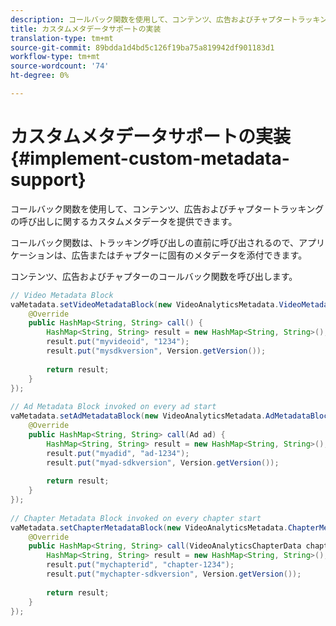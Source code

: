 ```yaml
---
description: コールバック関数を使用して、コンテンツ、広告およびチャプタートラッキングの呼び出しに関するカスタムメタデータを提供できます。
title: カスタムメタデータサポートの実装
translation-type: tm+mt
source-git-commit: 89bdda1d4bd5c126f19ba75a819942df901183d1
workflow-type: tm+mt
source-wordcount: '74'
ht-degree: 0%

---
```



# カスタムメタデータサポートの実装{#implement-custom-metadata-support}

コールバック関数を使用して、コンテンツ、広告およびチャプタートラッキングの呼び出しに関するカスタムメタデータを提供できます。

コールバック関数は、トラッキング呼び出しの直前に呼び出されるので、アプリケーションは、広告またはチャプターに固有のメタデータを添付できます。

コンテンツ、広告およびチャプターのコールバック関数を呼び出します。

```java
// Video Metadata Block 
vaMetadata.setVideoMetadataBlock(new VideoAnalyticsMetadata.VideoMetadataBlock() { 
    @Override 
    public HashMap<String, String> call() { 
        HashMap<String, String> result = new HashMap<String, String>(); 
        result.put("myvideoid", "1234"); 
        result.put("mysdkversion", Version.getVersion()); 
  
        return result; 
    } 
}); 
  
// Ad Metadata Block invoked on every ad start 
vaMetadata.setAdMetadataBlock(new VideoAnalyticsMetadata.AdMetadataBlock() { 
    @Override 
    public HashMap<String, String> call(Ad ad) { 
        HashMap<String, String> result = new HashMap<String, String>(); 
        result.put("myadid", "ad-1234"); 
        result.put("myad-sdkversion", Version.getVersion()); 
  
        return result; 
    } 
}); 
  
// Chapter Metadata Block invoked on every chapter start 
vaMetadata.setChapterMetadataBlock(new VideoAnalyticsMetadata.ChapterMetadataBlock() { 
    @Override 
    public HashMap<String, String> call(VideoAnalyticsChapterData chapter) { 
        HashMap<String, String> result = new HashMap<String, String>(); 
        result.put("mychapterid", "chapter-1234"); 
        result.put("mychapter-sdkversion", Version.getVersion()); 
  
        return result; 
    } 
});
```

